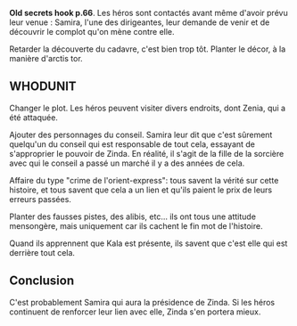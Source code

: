 **Old secrets hook p.66**. Les héros sont contactés avant même d'avoir prévu leur venue : Samira, l'une des dirigeantes, leur demande de venir et de découvrir le complot qu'on mène contre elle.
 
Retarder la découverte du cadavre, c'est bien trop tôt. Planter le décor, à la manière d'arctis tor.
 
## WHODUNIT

Changer le plot. Les héros peuvent visiter divers endroits, dont Zenia, qui a été attaquée.
 
Ajouter des personnages du conseil. Samira leur dit que c'est sûrement quelqu'un du conseil qui est responsable de tout cela, essayant de s'approprier le pouvoir de Zinda. En réalité, il s'agit de la fille de la sorcière avec qui le conseil a passé un marché il y a des années de cela.
 
Affaire du type "crime de l'orient-express": tous savent la vérité sur cette histoire, et tous savent que cela a un lien et qu'ils paient le prix de leurs erreurs passées.
 
Planter des fausses pistes, des alibis, etc… ils ont tous une attitude mensongère, mais uniquement car ils cachent le fin mot de l'histoire.
 
Quand ils apprennent que Kala est présente, ils savent que c'est elle qui est derrière tout cela.
 
## Conclusion

C'est probablement Samira qui aura la présidence de Zinda. Si les héros continuent de renforcer leur lien avec elle, Zinda s'en portera mieux.